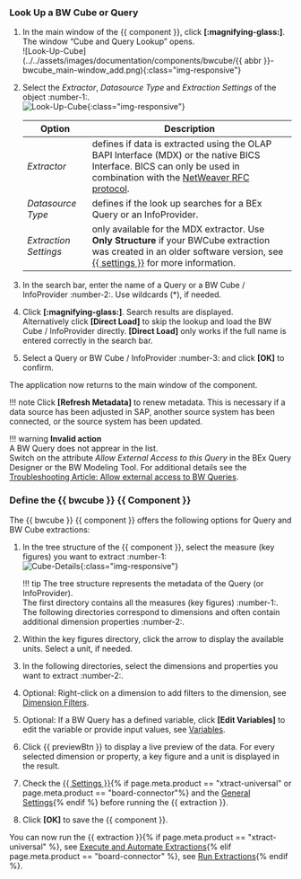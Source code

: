 
### Look Up a BW Cube or Query

1. In the main window of the {{ component }}, click **[:magnifying-glass:]**. The window “Cube and Query Lookup” opens.<br>
![Look-Up-Cube](../../assets/images/documentation/components/bwcube/{{ abbr }}-bwcube_main-window_add.png){:class="img-responsive"}
2. Select the *Extractor*, *Datasource Type* and *Extraction Settings* of the object :number-1:.<br>
![Look-Up-Cube](../../assets/images/documentation/components/bwcube/bwcube_look-up.png){:class="img-responsive"} 

	| Option                             | Description |
	|------------------------------------|---------------------------------------------------------------------------------------------|
	| *Extractor*   | defines if data is extracted using the OLAP BAPI Interface (MDX) or the native BICS Interface. BICS can only be used in combination with the [NetWeaver RFC protocol](../sap-connection/settings.md/#rfc-libraries). |
	| *Datasource Type* | defines if the look up searches for a BEx Query or an InfoProvider.  | 
	| *Extraction Settings*  | only available for the MDX extractor. Use **Only Structure** if your BWCube extraction was created in an older software version, see [{{ settings }}](settings.md) for more information. | 

3.  In the search bar, enter the name of a Query or a BW Cube / InfoProvider :number-2:. Use wildcards (*), if needed.
3. Click **[:magnifying-glass:]**. Search results are displayed.<br>
Alternatively click **[Direct Load]** to skip the lookup and load the BW Cube / InfoProvider directly. 
**[Direct Load]** only works if the full name is entered correctly in the search bar.
4. Select a Query or BW Cube / InfoProvider :number-3: and click **[OK]** to confirm.

The application now returns to the main window of the component.

!!! note
	Click **[Refresh Metadata]** to renew metadata. 
	This is necessary if a data source has been adjusted in SAP, another source system has been connected, or the source system has been updated.

!!! warning
	**Invalid action**<br>
	A BW Query does not apprear in the list. <br>
	Switch on the attribute *Allow External Access to this Query* in the BEx Query Designer or the BW Modeling Tool.
	For additional details see the [Troubleshooting Article: Allow external access to BW Queries](https://support.theobald-software.com/helpdesk/KB/View/13800-allow-external-access-to-bw-queries). 


### Define the {{ bwcube }}  {{ Component }}

The {{ bwcube }} {{ component }} offers the following options for Query and BW Cube extractions:

1. In the tree structure of the {{ component }}, select the measure (key figures) you want to extract :number-1: <br>
![Cube-Details](../../assets/images/documentation/components/bwcube/cube-measures.png){:class="img-responsive"}

	!!! tip 
		The tree structure represents the metadata of the Query (or InfoProvider). <br>
		The first directory contains all the measures (key figures) :number-1:. 
		The following directories correspond to dimensions and often contain additional dimension properties :number-2:. 

2. Within the key figures directory, click the arrow to display the available units. Select a unit, if needed.
3. In the following directories, select the dimensions and properties you want to extract :number-2:.
4. Optional: Right-click on a dimension to add filters to the dimension, see [Dimension Filters](variables-and-filters.md/#set-dimension-filters).
5. Optional: If a BW Query has a defined variable, click **[Edit Variables]** to edit the variable or provide input values, see [Variables](variables-and-filters.md/#edit-variables).
6. Click {{ previewBtn }} to display a live preview of the data. For every selected dimension or property, a key figure and a unit is displayed in the result. 
7. Check the [{{ Settings }}](settings.md){% if page.meta.product == "xtract-universal" or page.meta.product == "board-connector"%} and the [General Settings](general-settings.md){% endif %} before running the {{ extraction }}.
8. Click **[OK]** to save the {{ component }}.

You can now run the {{ extraction }}{% if page.meta.product == "xtract-universal" %}, see [Execute and Automate Extractions](../execute-and-automate/index.md){% elif page.meta.product == "board-connector" %}, see [Run Extractions](../run-extractions.md){% endif %}.

